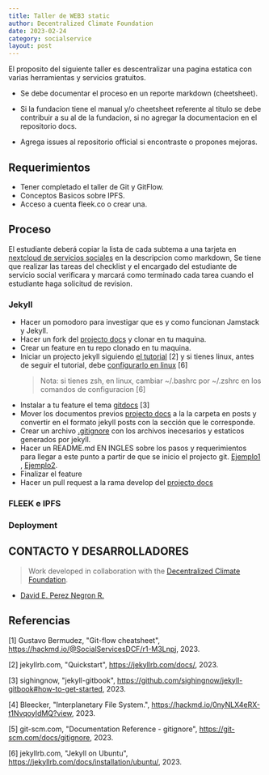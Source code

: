 ```yaml
---
title: Taller de WEB3 static
author: Decentralized Climate Foundation
date: 2023-02-24
category: socialservice
layout: post
---
```


El proposito del siguiente taller es descentralizar una pagina estatica con varias herramientas  y servicios gratuitos.

* Se debe documentar el proceso en un reporte markdown (cheetsheet).

* Si la fundacion tiene el manual  y/o cheetsheet referente al titulo se debe contribuir a su  al de la fundacion, si no agregar la documentacion en el repositorio docs.

* Agrega issues al repositorio official si encontraste o propones mejoras.


## Requerimientos

* Tener completado el taller de Git y GitFlow.
* Conceptos Basicos sobre IPFS.
* Acceso a cuenta fleek.co o crear una.

## Proceso

El estudiante deberá copiar la lista de cada subtema a una tarjeta en [nextcloud de servicios sociales](https://nextcloud.neetsec.com/index.php/apps/deck/#/board/10) en la descripcion como markdown, Se tiene que realizar las tareas del checklist y el encargado del estudiante de servicio social verificara y marcará como terminado cada tarea cuando el estudiante haga solicitud de revision.


###  Jekyll

* Hacer un pomodoro para investigar que es y como funcionan Jamstack y Jekyll.
* Hacer un fork del [projecto docs](https://github.com/DECENTRALIZEDCLIMATE/docs) y clonar en tu maquina.
* Crear un feature en tu repo clonado en tu maquina.
* Iniciar un projecto jekyll siguiendo [el tutorial](https://jekyllrb.com/docs/) [2] y si tienes linux, antes de seguir el tutorial, debe [configurarlo en linux](https://jekyllrb.com/docs/installation/ubuntu/) [6]
     > Nota: si tienes zsh, en linux, cambiar ~/.bashrc por ~/.zshrc en los comandos de configuracion [6]
* Instalar a tu feature el tema [gitdocs](https://github.com/sighingnow/jekyll-gitbook#how-to-get-started) [3]
* Mover los documentos previos [projecto docs](https://github.com/DECENTRALIZEDCLIMATE/docs) a la  la carpeta en posts y convertir en el formato jekyll posts con la sección que le corresponde.
* Crear un archivo [.gitignore](https://git-scm.com/docs/gitignore) con los archivos inecesarios y estaticos generados por jekyll.
* Hacer un README.md EN INGLES sobre los pasos y requerimientos para llegar a este punto a partir de que se inicio el projecto git. [Ejemplo1](https://gitlab.com/deca-currency/decasearch) , [Ejemplo2](https://gitlab.com/deca-currency/price-mechanism).
* Finalizar el feature
* Hacer un pull request a la rama develop del [projecto docs](https://github.com/DECENTRALIZEDCLIMATE/docs)

### FLEEK e IPFS


### Deployment


## CONTACTO Y DESARROLLADORES
> Work developed in collaboration with the [Decentralized Climate Foundation](https://decentralizedclimate.org).

- [David E. Perez Negron R.](mailto:david@neetsec.com)

## Referencias

\[1\] Gustavo Bermudez, "Git-flow cheatsheet", https://hackmd.io/@SocialServicesDCF/r1-M3Lnpj, 2023.

\[2\] jekyllrb.com, "Quickstart", https://jekyllrb.com/docs/, 2023.

\[3\] sighingnow, "jekyll-gitbook", https://github.com/sighingnow/jekyll-gitbook#how-to-get-started, 2023.

\[4\] Bleecker, "Interplanetary File System.", https://hackmd.io/0nyNLX4eRX-t1NvqoyIdMQ?view, 2023.

\[5\] git-scm.com, "Documentation Reference - gitignore", https://git-scm.com/docs/gitignore, 2023.

\[6\] jekyllrb.com, "Jekyll on Ubuntu", https://jekyllrb.com/docs/installation/ubuntu/, 2023.




